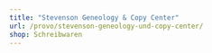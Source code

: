 ```yaml
---
title: "Stevenson Geneology & Copy Center"
url: /provo/stevenson-geneology-und-copy-center/
shop: Schreibwaren
---
```

